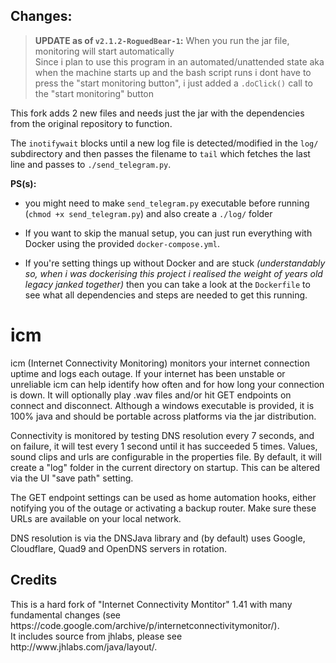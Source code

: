 ## Changes:

> **UPDATE as of `v2.1.2-RoguedBear-1`:** When you run the jar file, monitoring
> will start automatically \
> Since i plan to use this program in an automated/unattended state aka when the
> machine starts up and the bash script runs i dont have to press the "start monitoring
> button", i just added a `.doClick()` call to the "start monitoring" button

This fork adds 2 new files and needs just the jar with the dependencies from the
original repository to function.

The `inotifywait` blocks until a new log file is detected/modified in the `log/`
subdirectory and then passes the filename to `tail` which fetches the last line
and passes to `./send_telegram.py`.

**PS(s):** 
- you might need to make `send_telegram.py` executable before running 
(`chmod +x send_telegram.py`) and also create a `./log/` folder

- If you want to skip the manual setup, you can just run everything with Docker using the provided `docker-compose.yml`. 

- If you're setting things up without Docker and are stuck _(understandably so, when i was dockerising this project  i realised the weight of years old legacy janked together)_ then you can take a look at the `Dockerfile` to see what all dependencies and steps are needed to get this running.




# icm
icm (Internet Connectivity Monitoring) monitors your internet connection uptime and logs each outage. If your internet has been unstable or unreliable icm can help identify how often and for how long your connection is down. It will optionally play .wav files and/or hit GET endpoints on connect and disconnect. Although a windows executable is provided, it is 100% java and should be portable across platforms via the jar distribution.<br/>

Connectivity is monitored by testing DNS resolution every 7 seconds, and on failure, it will test every 1 second until it has succeeded 5 times.
Values, sound clips and urls are configurable in the properties file. By default, it will create a "log" folder in the current directory on startup. This can be altered via the UI "save path" setting.<br/>

The GET endpoint settings can be used as home automation hooks, either notifying you of the outage or activating a backup router. Make sure these URLs are available on your local network.<br/>

DNS resolution is via the DNSJava library and (by default) uses Google, Cloudflare, Quad9 and OpenDNS servers in rotation. 
<br/>
<p/>

<h2>Credits</h2>
This is a hard fork of "Internet Connectivity Montitor" 1.41 with many fundamental changes (see https://code.google.com/archive/p/internetconnectivitymonitor/).<br/>
It includes source from jhlabs, please see http://www.jhlabs.com/java/layout/.<br/>
